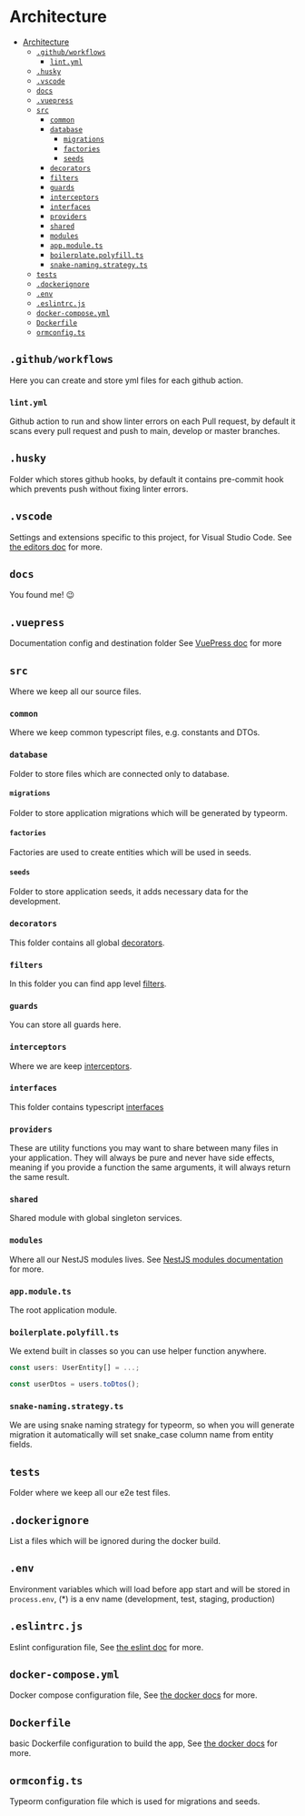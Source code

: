 # Architecture

- [Architecture](#architecture)
  - [`.github/workflows`](#githubworkflows)
    - [`lint.yml`](#lintyml)
  - [`.husky`](#husky)
  - [`.vscode`](#vscode)
  - [`docs`](#docs)
  - [`.vuepress`](#vuepress)
  - [`src`](#src)
    - [`common`](#common)
    - [`database`](#database)
      - [`migrations`](#migrations)
      - [`factories`](#factories)
      - [`seeds`](#seeds)
    - [`decorators`](#decorators)
    - [`filters`](#filters)
    - [`guards`](#guards)
    - [`interceptors`](#interceptors)
    - [`interfaces`](#interfaces)
    - [`providers`](#providers)
    - [`shared`](#shared)
    - [`modules`](#modules)
    - [`app.module.ts`](#appmodulets)
    - [`boilerplate.polyfill.ts`](#boilerplatepolyfillts)
    - [`snake-naming.strategy.ts`](#snake-namingstrategyts)
  - [`tests`](#tests)
  - [`.dockerignore`](#dockerignore)
  - [`.env`](#env)
  - [`.eslintrc.js`](#eslintrcjs)
  - [`docker-compose.yml`](#docker-composeyml)
  - [`Dockerfile`](#dockerfile)
  - [`ormconfig.ts`](#ormconfigts)

## `.github/workflows`

Here you can create and store yml files for each github action.

### `lint.yml`

Github action to run and show linter errors on each Pull request, by default it scans every pull request and push to main, develop or master branches.

## `.husky`

Folder which stores github hooks, by default it contains pre-commit hook which prevents push without fixing linter errors.

## `.vscode`

Settings and extensions specific to this project, for Visual Studio Code. See [the editors doc](editors.md#visual-studio-code) for more.

## `docs`

You found me! :wink:

## `.vuepress`

Documentation config and destination folder See [VuePress doc](https://vuepress.vuejs.org) for more

## `src`

Where we keep all our source files.

### `common`

Where we keep common typescript files, e.g. constants and DTOs.

### `database`

Folder to store files which are connected only to database.

#### `migrations`

Folder to store application migrations which will be generated by typeorm.

#### `factories`

Factories are used to create entities which will be used in seeds.

#### `seeds`

Folder to store application seeds, it adds necessary data for the development.

### `decorators`

This folder contains all global [decorators](https://www.typescriptlang.org/docs/handbook/decorators.html).

### `filters`

In this folder you can find app level [filters](https://docs.nestjs.com/exception-filters).

### `guards`

You can store all guards here.

### `interceptors`

Where we are keep [interceptors](https://docs.nestjs.com/interceptors).

### `interfaces`

This folder contains typescript [interfaces](https://www.typescriptlang.org/docs/handbook/interfaces.html)

### `providers`

These are utility functions you may want to share between many files in your application. They will always be pure and never have side effects, meaning if you provide a function the same arguments, it will always return the same result.

### `shared`

Shared module with global singleton services.

### `modules`

Where all our NestJS modules lives. See [NestJS modules documentation](https://docs.nestjs.com/modules) for more.

### `app.module.ts`

The root application module.

### `boilerplate.polyfill.ts`

We extend built in classes so you can use helper function anywhere.

```typescript
const users: UserEntity[] = ...;

const userDtos = users.toDtos();
```

### `snake-naming.strategy.ts`

We are using snake naming strategy for typeorm, so when you will generate migration it automatically will set snake_case column name from entity fields.

## `tests`

Folder where we keep all our e2e test files.

## `.dockerignore`

List a files which will be ignored during the docker build.

## `.env`

Environment variables which will load before app start and will be stored in `process.env`, (\*) is a env name (development, test, staging, production)

## `.eslintrc.js`

Eslint configuration file, See [the eslint doc](https://eslint.org/) for more.

## `docker-compose.yml`

Docker compose configuration file, See [the docker docs](https://docs.docker.com/compose/compose-file/) for more.

## `Dockerfile`

basic Dockerfile configuration to build the app, See [the docker docs](https://docs.docker.com/engine/reference/builder/) for more.

## `ormconfig.ts`

Typeorm configuration file which is used for migrations and seeds.
